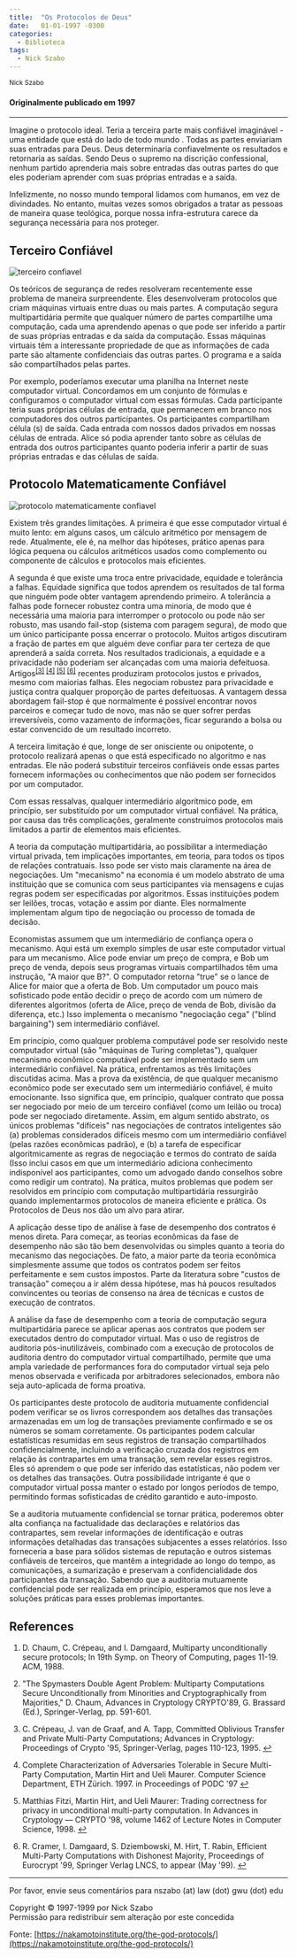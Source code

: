 ```yaml
---
title:  "Os Protocolos de Deus"
date:   01-01-1997 -0300
categories:
  - Biblioteca
tags:
  - Nick Szabo
---
```


<small>Nick Szabo</small>  

#### Originalmente publicado em 1997


* * *

Imagine o protocolo ideal. Teria a terceira parte mais confiável imaginável - uma entidade que está do lado de todo mundo . Todas as partes enviariam suas entradas para Deus. Deus determinaria confiavelmente os resultados e retornaria as saídas. Sendo Deus o supremo na discrição confessional, nenhum partido aprenderia mais sobre entradas das outras partes do que eles poderiam aprender com suas próprias entradas e a saída.

Infelizmente, no nosso mundo temporal lidamos com humanos, em vez de divindades. No entanto, muitas vezes somos obrigados a tratar as pessoas de maneira quase teológica, porque nossa infra-estrutura carece da segurança necessária para nos proteger.

## Terceiro Confiável

![terceiro confiavel](../pages/img/mutually.gif)

Os teóricos de segurança de redes resolveram recentemente esse problema de maneira surpreendente. Eles desenvolveram protocolos que criam máquinas virtuais entre duas ou mais partes. A computação segura multipartidária permite que qualquer número de partes compartilhe uma computação, cada uma aprendendo apenas o que pode ser inferido a partir de suas próprias entradas e da saída da computação. Essas máquinas virtuais têm a interessante propriedade de que as informações de cada parte são altamente confidenciais das outras partes. O programa e a saída são compartilhados pelas partes.

Por exemplo, poderíamos executar uma planilha na Internet neste computador virtual. Concordamos em um conjunto de fórmulas e configuramos o computador virtual com essas fórmulas. Cada participante teria suas próprias células de entrada, que permanecem em branco nos computadores dos outros participantes. Os participantes compartilham célula (s) de saída. Cada entrada com nossos dados privados em nossas células de entrada. Alice só podia aprender tanto sobre as células de entrada dos outros participantes quanto poderia inferir a partir de suas próprias entradas e das células de saída.

## Protocolo Matematicamente Confiável

![protocolo matematicamente confiavel](../pages/img/virtual.gif)

Existem três grandes limitações. A primeira é que esse computador virtual é muito lento: em alguns casos, um cálculo aritmético por mensagem de rede. Atualmente, ele é, na melhor das hipóteses, prático apenas para lógica pequena ou cálculos aritméticos usados como complemento ou componente de cálculos e protocolos mais eficientes.

A segunda é que existe uma troca entre privacidade, equidade e tolerância a falhas. Equidade significa que todos aprendem os resultados de tal forma que ninguém pode obter vantagem aprendendo primeiro. A tolerância a falhas pode fornecer robustez contra uma minoria, de modo que é necessária uma maioria para interromper o protocolo ou pode não ser robusto, mas usando fail-stop (sistema com paragem segura), de modo que um único participante possa encerrar o protocolo. Muitos artigos discutiram a fração de partes em que alguém deve confiar para ter certeza de que aprenderá a saída correta. Nos resultados tradicionais, a equidade e a privacidade não poderiam ser alcançadas com uma maioria defeituosa. Artigos<sup>[[3]](#fn3) [[4]](#fn4) [[5]](#fn5) [[6]](#fn6)</sup> recentes produziram protocolos justos e privados, mesmo com maiorias falhas. Eles negociam robustez para privacidade e justiça contra qualquer proporção de partes defeituosas. A vantagem dessa abordagem fail-stop é que normalmente é possível encontrar novos parceiros e começar tudo de novo, mas não se quer sofrer perdas irreversíveis, como vazamento de informações, ficar segurando a bolsa ou estar convencido de um resultado incorreto.

A terceira limitação é que, longe de ser onisciente ou onipotente, o protocolo realizará apenas o que está especificado no algoritmo e nas entradas. Ele não poderá substituir terceiros confiáveis onde essas partes fornecem informações ou conhecimentos que não podem ser fornecidos por um computador.

Com essas ressalvas, qualquer intermediário algorítmico pode, em princípio, ser substituído por um computador virtual confiável. Na prática, por causa das três complicações, geralmente construímos protocolos mais limitados a partir de elementos mais eficientes.

A teoria da computação multipartidária, ao possibilitar a intermediação virtual privada, tem implicações importantes, em teoria, para todos os tipos de relações contratuais. Isso pode ser visto mais claramente na área de negociações. Um "mecanismo" na economia é um modelo abstrato de uma instituição que se comunica com seus participantes via mensagens e cujas regras podem ser especificadas por algoritmos. Essas instituições podem ser leilões, trocas, votação e assim por diante. Eles normalmente implementam algum tipo de negociação ou processo de tomada de decisão.

Economistas assumem que um intermediário de confiança opera o mecanismo. Aqui está um exemplo simples de usar este computador virtual para um mecanismo. Alice pode enviar um preço de compra, e Bob um preço de venda, depois seus programas virtuais compartilhados têm uma instrução, "A maior que B?". O computador retorna "true" se o lance de Alice for maior que a oferta de Bob. Um computador um pouco mais sofisticado pode então decidir o preço de acordo com um número de diferentes algoritmos (oferta de Alice, preço de venda de Bob, divisão da diferença, etc.) Isso implementa o mecanismo "negociação cega" ("blind bargaining") sem intermediário confiável.

Em princípio, como qualquer problema computável pode ser resolvido neste computador virtual (são "máquinas de Turing completas"), qualquer mecanismo econômico computável pode ser implementado sem um intermediário confiável. Na prática, enfrentamos as três limitações discutidas acima. Mas a prova da existência, de que qualquer mecanismo econômico pode ser executado sem um intermediário confiável, é muito emocionante. Isso significa que, em princípio, qualquer contrato que possa ser negociado por meio de um terceiro confiável (como um leilão ou troca) pode ser negociado diretamente. Assim, em algum sentido abstrato, os únicos problemas "difíceis" nas negociações de contratos inteligentes são (a) problemas considerados difíceis mesmo com um intermediário confiável (pelas razões econômicas padrão), e (b) a tarefa de especificar algoritmicamente as regras de negociação e termos do contrato de saída (Isso inclui casos em que um intermediário adiciona conhecimento indisponível aos participantes, como um advogado dando conselhos sobre como redigir um contrato). Na prática, muitos problemas que podem ser resolvidos em princípio com computação multipartidária ressurgirão quando implementarmos protocolos de maneira eficiente e prática. Os Protocolos de Deus nos dão um alvo para atirar.

A aplicação desse tipo de análise à fase de desempenho dos contratos é menos direta. Para começar, as teorias econômicas da fase de desempenho não são tão bem desenvolvidas ou simples quanto a teoria do mecanismo das negociações. De fato, a maior parte da teoria econômica simplesmente assume que todos os contratos podem ser feitos perfeitamente e sem custos impostos. Parte da literatura sobre "custos de transação" começou a ir além dessa hipótese, mas há poucos resultados convincentes ou teorias de consenso na área de técnicas e custos de execução de contratos.

A análise da fase de desempenho com a teoria de computação segura multipartidária parece se aplicar apenas aos contratos que podem ser executados dentro do computador virtual. Mas o uso de registros de auditoria pós-inutilizáveis, combinado com a execução de protocolos de auditoria dentro do computador virtual compartilhado, permite que uma ampla variedade de performances fora do computador virtual seja pelo menos observada e verificada por arbitradores selecionados, embora não seja auto-aplicada de forma proativa.

Os participantes deste protocolo de auditoria mutuamente confidencial podem verificar se os livros correspondem aos detalhes das transações armazenadas em um log de transações previamente confirmado e se os números se somam corretamente. Os participantes podem calcular estatísticas resumidas em seus registros de transação compartilhados confidencialmente, incluindo a verificação cruzada dos registros em relação às contrapartes em uma transação, sem revelar esses registros. Eles só aprendem o que pode ser inferido das estatísticas, não podem ver os detalhes das transações. Outra possibilidade intrigante é que o computador virtual possa manter o estado por longos períodos de tempo, permitindo formas sofisticadas de crédito garantido e auto-imposto.

Se a auditoria mutuamente confidencial se tornar prática, poderemos obter alta confiança na factualidade das declarações e relatórios das contrapartes, sem revelar informações de identificação e outras informações detalhadas das transações subjacentes a esses relatórios. Isso forneceria a base para sólidos sistemas de reputação e outros sistemas confiáveis de terceiros, que mantêm a integridade ao longo do tempo, as comunicações, a sumarização e preservam a confidencialidade dos participantes da transação. Sabendo que a auditoria mutuamente confidencial pode ser realizada em princípio, esperamos que nos leve a soluções práticas para esses problemas importantes.

<div class="references">

## References

1.  D. Chaum, C. Crépeau, and I. Damgaard, Multiparty unconditionally secure protocols; In 19th Symp. on Theory of Computing, pages 11-19\. ACM, 1988.

2.  "The Spymasters Double Agent Problem: Multiparty Computations Secure Unconditionally from Minorities and Cryptographically from Majorities," D. Chaum, Advances in Cryptology CRYPTO'89, G. Brassard (Ed.), Springer-Verlag, pp. 591-601.

3.  C. Crépeau, J. van de Graaf, and A. Tapp, Committed Oblivious Transfer and Private Multi-Party Computations; Advances in Cryptology: Proceedings of Crypto '95, Springer-Verlag, pages 110-123, 1995. [↩](#ref3)

4.  Complete Characterization of Adversaries Tolerable in Secure Multi-Party Computation, Martin Hirt and Ueli Maurer. Computer Science Department, ETH Zürich. 1997\. in Proceedings of PODC '97 [↩](#ref4)

5.  Matthias Fitzi, Martin Hirt, and Ueli Maurer: Trading correctness for privacy in unconditional multi-party computation. In Advances in Cryptology — CRYPTO '98, volume 1462 of Lecture Notes in Computer Science, 1998. [↩](#ref5)

6.  R. Cramer, I. Damgaard, S. Dziembowski, M. Hirt, T. Rabin, Efficient Multi-Party Computations with Dishonest Majority, Proceedings of Eurocrypt '99, Springer Verlag LNCS, to appear (May '99). [↩](#ref6)

</div>

* * *

Por favor, envie seus comentários para nszabo (at) law (dot) gwu (dot) edu  

Copyright © 1997-1999 por Nick Szabo  
Permissão para redistribuir sem alteração por este concedida

  Fonte:
  [https://nakamotoinstitute.org/the-god-protocols/](https://nakamotoinstitute.org/the-god-protocols/)
